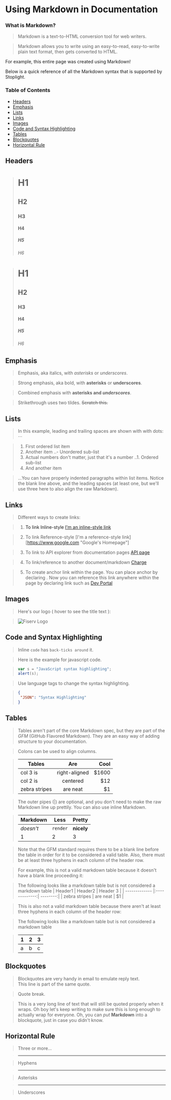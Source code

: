 # Using Markdown in Documentation

### What is Markdown?
>Markdown is a text-to-HTML conversion tool for web writers.

>Markdown allows you to write using an easy-to-read, easy-to-write plain text format, then gets converted to HTML.

For example, this entire page was created using Markdown!

Below is a quick reference of all the Markdown syntax that is supported by Stoplight.

### Table of Contents  
* [Headers](#headers)
* [Emphasis](#emphasis)
* [Lists](#lists)
* [Links](#lnks)
* [Images](#imgs)
* [Code and Syntax Highlighting](#code)
* [Tables](#tables)
* [Blockquotes](#blockquotes)
* [Horizontal Rule](#hr)

## <a name="headers"/> Headers

># H1  
>## H2  
>### H3  
>#### H4  
>##### H5  
>###### H6  

<!-- DO NOT Remove the commented code below line 33-37, being used in automation
# Testing for PORT-7164  
## Title/Right Nav Pulled from Commented Out Header  
### Just trying things  
-->

># H1  
>## H2  
>### H3  
>#### H4  
>##### H5  
>###### H6  

## <a name="emphasis"/> Emphasis

>Emphasis, aka italics, with *asterisks* or _underscores_.

>Strong emphasis, aka bold, with **asterisks** or __underscores__.

>Combined emphasis with **asterisks and _underscores_**.

>Strikethrough uses two tildes. ~~Scratch this.~~

## <a name="lists"/> Lists

>In this example, leading and trailing spaces are shown with with dots: ⋅⋅⋅  

>1. First ordered list item
>2. Another item
>   ..- Unordered sub-list
>3. Actual numbers don't matter, just that it's a number
>   ..1. Ordered sub-list
>4. And another item

>...You can have properly indented paragraphs within list items. Notice the blank line above, and the leading spaces (at least one, but we'll use three here to also align the raw Markdown).

## <a name="lnks"/> Links

>Different ways to create links:  

>1. To link Inline-style
>[I'm an inline-style link](https://www.google.com)

>2. To link Reference-style
>[I'm a reference-style link][https://www.google.com "Google's Homepage"]

>3. To link to API explorer from documentation pages
>[API page](../api?type=post&path=/v1/apis)

>4. To link/reference to another document/markdown
>[Charge](?path=docs/Transactions/Charges.md)

>5. To create anchor link within the page. You can place anchor by declaring <a name = "portal"></a>. Now you can reference this link anywhere within the page by declaring link such as [Dev Portal](#portal)

## <a name="imgs"/> Images

>Here's our logo ( hover to see the title text ):  

>![Fiserv Logo]  


## <a name="code"/> Code and Syntax Highlighting

>Inline `code` has `back-ticks around` it.  

>Here is the example for javascript code.  

>```javascript  
>var s = "JavaScript syntax highlighting";
>alert(s);
>```  

>Use language tags to change the syntax highlighting.  

>```json  
>{
>  "JSON": "Syntax Highlighting"
>}
>```  


## <a name="tables"/> Tables

>Tables aren't part of the core Markdown spec, but they are part of the *GFM* (GitHub Flavored Markdown). They are an easy way of adding structure to your documentation.  

>Colons can be used to align columns.

>| Tables        | Are           | Cool  |
>| ------------- |:-------------:| -----:|
>| col 3 is      | right-aligned | $1600 |
>| col 2 is      | centered      |   $12 |
>| zebra stripes | are neat      |    $1 |

>The outer pipes (|) are optional, and you don't need to make the raw Markdown line up prettily. You can also use inline Markdown.  

>Markdown | Less | Pretty
>--- | --- | ---
>*doesn't* | `render` | **nicely**
>1 | 2 | 3

>Note that the GFM standard requires there to be a blank line before the table in order for it to be considered a valid table. Also, there must be at least three hyphens in each column of the header row.  

>For example, this is not a valid markdown table because it doesn't have a blank line proceeding it:  

>The following looks like a markdown table but is not considered a markdown table
>| Header1       | Header2       | Header 3 |
>| ------------- |:-------------:| --------:|
>| zebra stripes | are neat      |    $1    |

>This is also not a valid markdown table because there aren't at least three hyphens in each column of the header row:  

>The following looks like a markdown table but is not considered a markdown table

>|  1  |  2 |  3  |
>| --- | -- | --- |
>|  a  |  b |  c  |

## <a name="blockquotes"/> Blockquotes

> Blockquotes are very handy in email to emulate reply text.  
> This line is part of the same quote.  

>Quote break.  

> This is a very long line of text that will still be quoted properly when it wraps. Oh boy let's keep writing to make sure this is long enough to actually wrap for everyone. Oh, you can *put* **Markdown** into a blockquote, just in case you didn't know.   

## <a name="hr"/> Horizontal Rule

>Three or more...

>---

>Hyphens

>***

>Asterisks

>___

>Underscores

>[//]: # (These are reference links used in markdown file)  

>[Fiserv Logo]: <https://gist.githubusercontent.com/f2zdirk/0d6e1e22180086f6169a2686a3ae1ec9/raw/22c36a3fbd595844296c2d25dc0e14b27d51e1ab/Fiserv_Logo.jpg>   
